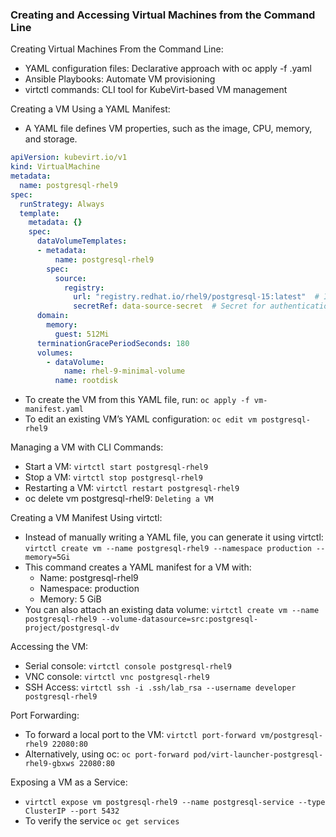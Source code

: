 ### Creating and Accessing Virtual Machines from the Command Line

Creating Virtual Machines From the Command Line:
- YAML configuration files: Declarative approach with oc apply -f <file>.yaml
- Ansible Playbooks: Automate VM provisioning
- virtctl commands: CLI tool for KubeVirt-based VM management

Creating a VM Using a YAML Manifest:
- A YAML file defines VM properties, such as the image, CPU, memory, and storage.
```yaml
apiVersion: kubevirt.io/v1
kind: VirtualMachine
metadata:
  name: postgresql-rhel9
spec:
  runStrategy: Always
  template:
    metadata: {}
    spec:
      dataVolumeTemplates:
      - metadata:
          name: postgresql-rhel9
        spec:
          source:
            registry:
              url: "registry.redhat.io/rhel9/postgresql-15:latest"  # Image location
              secretRef: data-source-secret  # Secret for authentication
      domain:
        memory:
          guest: 512Mi
      terminationGracePeriodSeconds: 180
      volumes:
        - dataVolume:
            name: rhel-9-minimal-volume
          name: rootdisk
```
- To create the VM from this YAML file, run: `oc apply -f vm-manifest.yaml`
- To edit an existing VM’s YAML configuration: `oc edit vm postgresql-rhel9`

Managing a VM with CLI Commands:
- Start a VM: `virtctl start postgresql-rhel9`
- Stop a VM: `virtctl stop postgresql-rhel9`
- Restarting a VM: `virtctl restart postgresql-rhel9`
- oc delete vm postgresql-rhel9: `Deleting a VM`

Creating a VM Manifest Using virtctl:
- Instead of manually writing a YAML file, you can generate it using virtctl:
`virtctl create vm --name postgresql-rhel9 --namespace production --memory=5Gi`
- This command creates a YAML manifest for a VM with:
  - Name: postgresql-rhel9
  - Namespace: production
  - Memory: 5 GiB
- You can also attach an existing data volume:
`virtctl create vm --name postgresql-rhel9 --volume-datasource=src:postgresql-project/postgresql-dv`

Accessing the VM:
- Serial console: `virtctl console postgresql-rhel9`
- VNC console: `virtctl vnc postgresql-rhel9`
- SSH Access: `virtctl ssh -i .ssh/lab_rsa --username developer postgresql-rhel9`

Port Forwarding:
- To forward a local port to the VM: `virtctl port-forward vm/postgresql-rhel9 22080:80`
- Alternatively, using oc: `oc port-forward pod/virt-launcher-postgresql-rhel9-gbxws 22080:80`

Exposing a VM as a Service:
- `virtctl expose vm postgresql-rhel9 --name postgresql-service --type ClusterIP --port 5432`
- To verify the service `oc get services` 
